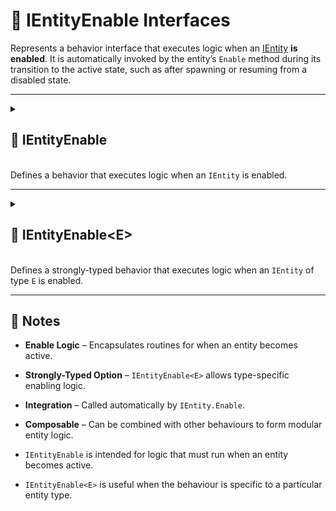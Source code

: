 # 🧩️ IEntityEnable Interfaces

Represents a behavior interface that executes logic when an [IEntity](../Entities/IEntity.md) **is enabled**. It is automatically invoked by the entity’s `Enable` method during its transition to the active state, such as after spawning or resuming from a disabled state.

---

<details>
  <summary>
    <h2 id="entity-enable"> 🧩 IEntityEnable</h2>
    <br>Defines a behavior that executes logic when an <code>IEntity</code> is enabled.
  </summary>

<br>

```csharp
public interface IEntityEnable : IEntityBehaviour
```

- **Inheritance:** implements [IEntityBehaviour](IEntityBehaviour.md)

---

### 🏹 Methods

#### `Enable(IEntity)`

```csharp
void Enable(IEntity entity);
```

- **Description:** Called when the entity is enabled.
- **Parameter:** `entity` – The entity being enabled.
- **Remarks:** This method is automatically called by `IEntity.Enable` when the entity transitions into its active state.

---

### 🗂 Example of Usage

Enable a `Renderer` component

```csharp
public class EnableRendererBehaviour : IEntityEnable
{
    public void Enable(IEntity entity)
    {
        var renderer = entity.GetValue<Renderer>("Renderer");
        renderer.enabled = true;
    }
}
```

> Note: `GetValue<T>` assumes the entity has a `Renderer` component already set.

</details>

---

<details>
  <summary>
    <h2 id="entity-enable-t"> 🧩 IEntityEnable&lt;E&gt;</h2>
    <br>Defines a strongly-typed behavior that executes logic when an <code>IEntity</code> of type <code>E</code> is enabled.
  </summary>

<br>

```csharp
public interface IEntityEnable<in E> : IEntityEnable where E : IEntity
```

- **Description:** Provides a strongly-typed version of `IEntityEnable` for handling enable logic for a specific `IEntity` type.
- **Type Parameter:** `E` – The concrete entity type this behavior is associated with.
- **Inherits:** [IEntityEnable](#entity-enable)
- **Remarks:** Automatically invoked by `IEntity.Enable` when the behavior is registered on an entity of type `E`.

---

## 🏹 Methods

#### `Enable(E)`

```csharp
void Enable(E entity);
```

- **Description:** Called when the typed entity is enabled.
- **Parameter:** `entity` – The entity instance of type `E`.
- **Remarks:** Implements the base `IEntityEnable.Enable(IEntity)` explicitly by casting the `IEntity` to type `E`.

---

### 🗂 Example of Usage

Enable a `Renderer` for a unit entity

```csharp
public class UnitEntity : Entity
{
}
```

```csharp
public class EnableRendererBehaviour : IEntityEnable<UnitEntity>
{
    public void Enable(UnitEntity entity)
    {
        var renderer = entity.GetValue<Renderer>("Renderer");
        renderer.enabled = true;
    }
}
```

> Note: Uses the strongly-typed `UnitEntity`, so no casting from `IEntity` is required.

</details>

---

## 📝 Notes

- **Enable Logic** – Encapsulates routines for when an entity becomes active.
- **Strongly-Typed Option** – `IEntityEnable<E>` allows type-specific enabling logic.
- **Integration** – Called automatically by `IEntity.Enable`.
- **Composable** – Can be combined with other behaviours to form modular entity logic.

- `IEntityEnable` is intended for logic that must run when an entity becomes active.
- `IEntityEnable<E>` is useful when the behaviour is specific to a particular entity type.